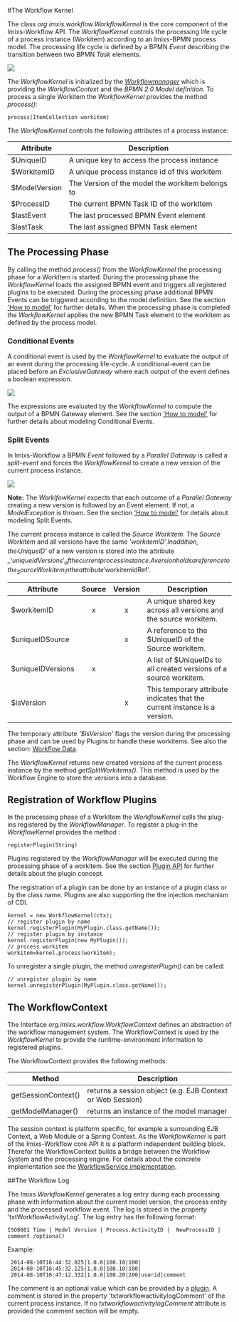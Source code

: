 #The Workflow Kernel

The class _org.imxis.workflow.WorkflowKernel_ is the core component of the Imixs-Workflow API. The _WorkflowKernel_ controls the processing life cycle of a process instance (Workitem) according to an Imixs-BPMN process model. 
The processing life cycle is defined by a BPMN _Event_ describing the transition between two BPMN _Task_ elements.

<img src="../images/modelling/example_01.png"/>

The _WorkflowKernel_ is initialized by the _[Workflowmanager](./workflowmanager.html)_ which is providing the _WorkflowContext_ and the _BPMN 2.0 Model definition_. 
To process a single Workitem the _WorkflowKernel_ provides the method _process()_:
 
    process(ItemCollection workitem) 


The _WorkflowKernel_ controls the following attributes of a process instance:

|Attribute      	| Description 				 						|
|-------------------|---------------------------------------------------|
|$UniqueID    	    | A unique key to access the process instance    	|
|$WorkitemID        | A unique process instance id of this workitem     |
|$ModelVersion      | The Version of the model the workitem belongs to  |
|$ProcessID         | The current BPMN Task ID of the workItem          |
|$lastEvent         | The last processed BPMN Event element             |
|$lastTask          | The last assigned BPMN Task element   			|


## The Processing Phase
By calling the method _process()_ from the _WorkflowKernel_ the processing phase for a WorkItem is started. During the processing phase the _WorkflowKernel_ loads the assigned BPMN event and triggers all registered plugins to be executed.
During the processing phase additional BPMN Events can be triggered according to the model definition. See the section ['How to model'](../modelling/howto.html) for further details. 
When the processing phase is completed the _WorkflowKernel_ applies the new BPMN Task element to the workitem as defined by the process model.
 
### Conditional Events

A conditional event is used by the _WorkflowKernel_ to evaluate the output of an event during the processing life-cycle. 
A conditional-event can be placed before an _ExclusiveGateway_ where each output of the event defines a boolean expression.

<img src="../images/modelling/example_08.png"/>
 
The expressions are evaluated by the _WorkflowKernel_ to compute the output of a BPMN  Gateway element. 
See the section ['How to model'](../modelling/howto.html#Conditional_Events) for further details about modeling Conditional Events.  



### Split Events

In Imixs-Workflow a BPMN _Event_ followed by a _Parallel Gateway_ is called a _split-event_ and forces the _WorkflowKernel_ to create a new version of the current process instance.

<img src="../images/modelling/example_11.png"/>

**Note:** The _WorklfowKernel_ expects that each outcome of a _Parallel Gateway_ creating a new version is followed by an Event element. If not, a _ModelException_ is thrown. See the section ['How to model'](../modelling/howto.html#Split_Events) for details about modeling Split Events.  

The current process instance is called the _Source Workitem_. The _Source Workitem_ and all versions have the same _'$workitemID'_. In addition, the  _'$UniqueID'_ of a new version is stored into the attribute _'$uniqueidVersions'_ of the current process instance. A version holds a reference to the _Source Workitem_ in the attribute '$workitemidRef'.

|Attribute      	| Source | Version | Description 				 										|
|-------------------|:------:|:-------:|--------------------------------------------------------------------|
|$workitemID    	| x      | x       |A unique shared key across all versions and the source workitem.	|
|$uniqueIDSource	|        | x       |A reference to the $UniqueID of the Source workitem.				|  	 	
|$uniqueIDVersions	| x      |         |A list of $UniqueIDs to all created versions of a source workitem.	|
|$isVersion			| 		 | x	   |This temporary attribute indicates that the current instance is a version. | 
 
The temporary attribute _'$isVersion'_ flags the version during the processing phase and can be used by Plugins to handle these workitems. See also the section: [Workflow Data](../quickstart/workitem.html#Temporary_Attributes).

The _WorkflowKernel_ returns new created versions of the current process instance by the method _getSplitWorkitems()_. This method is used by the Workflow Engine to store the versions into a database.   


## Registration of Workflow Plugins
In the processing phase of a WorkItem the _WorkflowKernel_ calls the plug-ins registered by the _WorkflowManager_. To register a plug-in  the _WorkflowKernel_ provides the method :

    registerPlugin(String) 

Plugins registered by the _WorkflowManager_ will be executed during the processing phase of a workitem. See the section [Plugin API](./plugin-api.html) for further details about the plugin concept. 
 
The registration of a plugin can be done by an instance of a plugin class or by the class name. Plugins are also supporting the the injection mechanism of CDI. 

    kernel = new WorkflowKernel(ctx);
    // register plugin by name
    kernel.registerPlugin(MyPlugin.class.getName());
    // register plugin by instance
    kernel.registerPlugin(new MyPlugin());
    // process workitem
    workitem=kernel.process(workitem);
    
To unregister a single plugin, the method _unregisterPlugin()_ can be called:
 
    // unregister plugin by name
    kernel.unregisterPlugin(MyPlugin.class.getName());



## The WorkflowContext
The Interface _org.imixs.workflow.WorkflowContext_ defines an abstraction of the workflow management system. The WorkflowContext is used by the _WorkflowKernel_ to provide the runtime-environment information to registered plugins.

The WorkflowContext provides the following methods:

|Method              		 | Description 				 |
|----------------------------|---------------------------|
|getSessionContext()| returns a session object (e.g. EJB Context or Web Session) |
|getModelManager()	| returns an instance of the model manager	| 

The session context is platform specific, for example a surrounding EJB Context, a Web Module or a Spring Context. As the _WorkflowKernel_ is part of the Imixs-Workflow core API it is a platform independent building block. Therefor the WorkflowContext builds a bridge between the Workflow System and the processing engine. For details about the concrete implementation see the [WorkflowService implementation](../engine/workflowservice.html). 
 
 
##The Workflow Log

The Imixs _WorkflowKernel_ generates a log entry during each processing phase with information about the current model version, the process entity and the processed workflow event. The log is stored in the property 'txtWorkflowActivityLog'. 
The log entry has the following format:
 
    ISO8601 Time | Model Version | Process.ActivityID |  NewProcessID | comment /optional)
 
Example:

	 2014-08-10T16:44:32.025|1.0.0|100.10|100|
	 2014-08-10T16:45:32.125|1.0.0|100.10|100|
	 2014-08-10T16:47:12.332|1.0.0|100.20|200|userid|comment

The comment is an optional value which can be provided by a [plugin](./plugin-api.html). A comment is stored in the property 'txtworkflowactivitylogComment' of the current process instance. If no _txtworkflowactivitylogComment_ attribute is provided the comment section will be empty.

